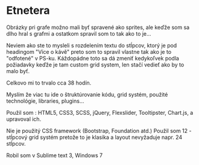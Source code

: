 # Etnetera
Obrázky pri grafe možno mali byť spravené ako sprites, ale keďže som sa dlho hral s grafmi a ostatkom spravil som to tak ako to je...

Neviem ako ste to mysleli s rozdelením textu do stĺpcov, ktorý je pod headingom "Více o kávě" preto som to spravil vlastne tak ako je to "odfotené" v PS-ku. Káždopádne toto sa dá zmeniť kedykoľvek podla požiadavky keďže je tam custom grid system, len stačí vedieť ako by to malo byť.

Celkovo mi to trvalo cca 38 hodín. 


Myslím že viac tu ide o štruktúrovanie kódu, grid systém, použité technológie, libraries, plugins…

Použil som : HTML5, CSS3, SCSS, jQuery, Flexslider, Tooltipster, Chart.js,  a upravoval ich.

Nie je použitý CSS framework (Bootstrap, Foundation atd.) Použil som 12 - stĺpcový grid systém pretože to je klasika a layout nevyžaduje napr. 24 stĺpcov.

Robil som v Sublime text 3, Windows 7
